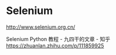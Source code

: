 # Selenium

http://www.selenium.org.cn/



Selenium Python 教程 - 九四干的文章 - 知乎 https://zhuanlan.zhihu.com/p/111859925








